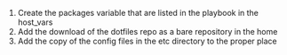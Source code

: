 1. Create the packages variable that are listed in the playbook in the host_vars
2. Add the download of the dotfiles repo as a bare repository in the home
3. Add the copy of the config files in the etc directory to the proper place
